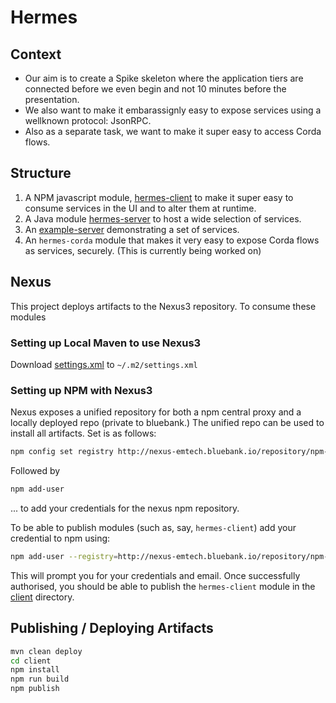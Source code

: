 # Hermes

## Context

* Our aim is to create a Spike skeleton where the application tiers are connected before we even begin and not 10 minutes before the presentation.
* We also want to make it embarassignly easy to expose services using a wellknown protocol: JsonRPC.
* Also as a separate task, we want to make it super easy to access Corda flows.


## Structure

1. A NPM javascript module, [hermes-client](client) to make it super easy to consume services in the UI and to alter them at runtime.
2. A Java module [hermes-server](server) to host a wide selection of services.
3. An [example-server](example-server) demonstrating a set of services.
4. An `hermes-corda` module that makes it very easy to expose Corda flows as services, securely. (This is currently being worked on)

## Nexus
This project deploys artifacts to the Nexus3 repository. To consume these modules 

### Setting up Local Maven to use Nexus3

Download <a href="https://gitlab.bluebank.io/em-tech/hermes/raw/master/maven/settings.xml" download>settings.xml</a> to `~/.m2/settings.xml`


### Setting up NPM with Nexus3

Nexus exposes a unified repository for both a npm central proxy and a locally deployed repo (private to bluebank.)
The unified repo can be used to install all artifacts. Set is as follows:

```bash
npm config set registry http://nexus-emtech.bluebank.io/repository/npm-bluebank-group/
```
Followed by

```bash
npm add-user
```
... to add your credentials for the nexus npm repository.

To be able to publish modules (such as, say, `hermes-client`) add your credential to npm using:

```bash
npm add-user --registry=http://nexus-emtech.bluebank.io/repository/npm-local/
```

This will prompt you for your credentials and email. Once successfully authorised, you should be able to publish the 
`hermes-client` module in the [client](client) directory.

## Publishing / Deploying Artifacts

```bash 
mvn clean deploy
cd client
npm install
npm run build
npm publish
```



